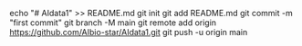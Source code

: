 echo "# AIdata1" >> README.md
git init
git add README.md
git commit -m "first commit"
git branch -M main
git remote add origin https://github.com/AIbio-star/AIdata1.git
git push -u origin main
